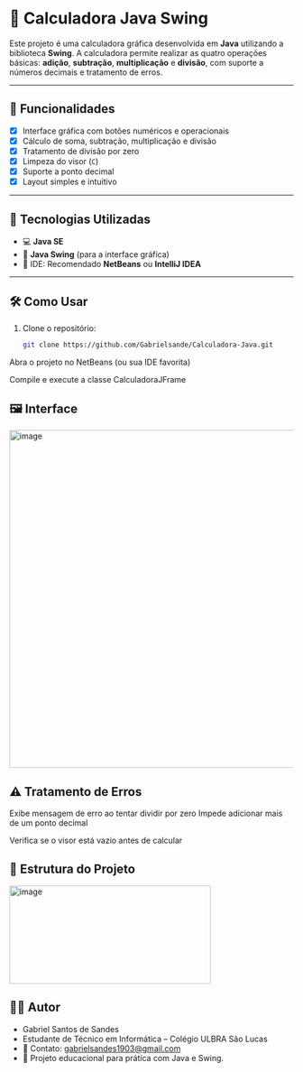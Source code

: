 # 🧮 Calculadora Java Swing

Este projeto é uma calculadora gráfica desenvolvida em **Java** utilizando a biblioteca **Swing**. A calculadora permite realizar as quatro operações básicas: **adição**, **subtração**, **multiplicação** e **divisão**, com suporte a números decimais e tratamento de erros.

---

## 📌 Funcionalidades

- [x] Interface gráfica com botões numéricos e operacionais  
- [x] Cálculo de soma, subtração, multiplicação e divisão  
- [x] Tratamento de divisão por zero  
- [x] Limpeza do visor (`C`)  
- [x] Suporte a ponto decimal  
- [x] Layout simples e intuitivo  

---

## 🎯 Tecnologias Utilizadas

- 💻 **Java SE**  
- 🧱 **Java Swing** (para a interface gráfica)  
- 🧰 IDE: Recomendado **NetBeans** ou **IntelliJ IDEA**

---

## 🛠️ Como Usar

1. Clone o repositório:
   ```bash
   git clone https://github.com/Gabrielsande/Calculadora-Java.git
Abra o projeto no NetBeans (ou sua IDE favorita)

Compile e execute a classe CalculadoraJFrame

## 🖼️ Interface
<img width="531" height="599" alt="image" src="https://github.com/user-attachments/assets/8fd1734a-2ff4-4b99-aaa6-d4d20ea7f23d" />

## ⚠️ Tratamento de Erros
Exibe mensagem de erro ao tentar dividir por zero
Impede adicionar mais de um ponto decimal

Verifica se o visor está vazio antes de calcular

## 📁 Estrutura do Projeto
<img width="357" height="174" alt="image" src="https://github.com/user-attachments/assets/f5209a7a-e8e8-4eeb-94c5-56e28f00d3f7" />


## 👨‍💻 Autor

 - Gabriel Santos de Sandes
 - Estudante de Técnico em Informática – Colégio ULBRA São Lucas
 - 📧 Contato: gabrielsandes1903@gmail.com
 - 📘 Projeto educacional para prática com Java e Swing.
